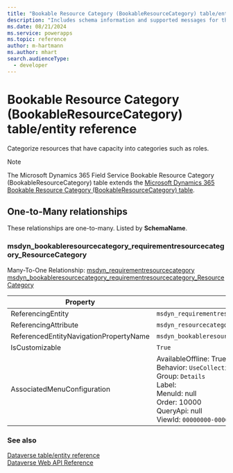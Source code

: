 ```yaml
---
title: "Bookable Resource Category (BookableResourceCategory) table/entity reference (Microsoft Dynamics 365 Field Service)"
description: "Includes schema information and supported messages for the Bookable Resource Category (BookableResourceCategory) table/entity with Microsoft Dynamics 365 Field Service."
ms.date: 08/21/2024
ms.service: powerapps
ms.topic: reference
author: m-hartmann
ms.author: mhart
search.audienceType: 
  - developer
---
```


# Bookable Resource Category (BookableResourceCategory) table/entity reference

Categorize resources that have capacity into categories such as roles.

> [!NOTE]
> The Microsoft Dynamics 365 Field Service Bookable Resource Category (BookableResourceCategory) table extends the [Microsoft Dynamics 365 Bookable Resource Category (BookableResourceCategory) table](/dynamics365/developer/entities//bookableresourcecategory).




## One-to-Many relationships

These relationships are one-to-many. Listed by **SchemaName**.

### <a name="BKMK_msdyn_bookableresourcecategory_requirementresourcecategory_ResourceCategory"></a> msdyn_bookableresourcecategory_requirementresourcecategory_ResourceCategory

Many-To-One Relationship: [msdyn_requirementresourcecategory msdyn_bookableresourcecategory_requirementresourcecategory_ResourceCategory](msdyn_requirementresourcecategory.md#BKMK_msdyn_bookableresourcecategory_requirementresourcecategory_ResourceCategory)

|Property|Value|
|---|---|
|ReferencingEntity|`msdyn_requirementresourcecategory`|
|ReferencingAttribute|`msdyn_resourcecategory`|
|ReferencedEntityNavigationPropertyName|`msdyn_bookableresourcecategory_requirementresourcecategory_ResourceCategory`|
|IsCustomizable|`True`|
|AssociatedMenuConfiguration|AvailableOffline: True<br />Behavior: `UseCollectionName`<br />Group: `Details`<br />Label: <br />MenuId: null<br />Order: 10000<br />QueryApi: null<br />ViewId: `00000000-0000-0000-0000-000000000000`|



### See also

[Dataverse table/entity reference](../about-entity-reference.md)  
[Dataverse Web API Reference](/power-apps/developer/data-platform/webapi/reference/about)   

